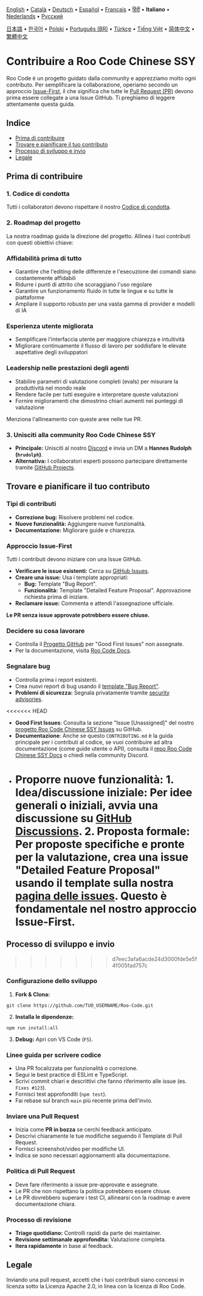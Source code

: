 [English](../../CONTRIBUTING.md) • [Català](../ca/CONTRIBUTING.md) • [Deutsch](../de/CONTRIBUTING.md) • [Español](../es/CONTRIBUTING.md) • [Français](../fr/CONTRIBUTING.md) • [हिंदी](../hi/CONTRIBUTING.md) • <b>Italiano</b> • [Nederlands](../nl/CONTRIBUTING.md) • [Русский](../ru/CONTRIBUTING.md)

[日本語](../ja/CONTRIBUTING.md) • [한국어](../ko/CONTRIBUTING.md) • [Polski](../pl/CONTRIBUTING.md) • [Português (BR)](../pt-BR/CONTRIBUTING.md) • [Türkçe](../tr/CONTRIBUTING.md) • [Tiếng Việt](../vi/CONTRIBUTING.md) • [简体中文](../zh-CN/CONTRIBUTING.md) • [繁體中文](../zh-TW/CONTRIBUTING.md)

# Contribuire a Roo Code Chinese SSY

Roo Code è un progetto guidato dalla community e apprezziamo molto ogni contributo. Per semplificare la collaborazione, operiamo secondo un approccio [Issue-First](#approccio-issue-first), il che significa che tutte le [Pull Request (PR)](#inviare-una-pull-request) devono prima essere collegate a una Issue GitHub. Ti preghiamo di leggere attentamente questa guida.

## Indice

- [Prima di contribuire](#prima-di-contribuire)
- [Trovare e pianificare il tuo contributo](#trovare-e-pianificare-il-tuo-contributo)
- [Processo di sviluppo e invio](#processo-di-sviluppo-e-invio)
- [Legale](#legale)

## Prima di contribuire

### 1. Codice di condotta

Tutti i collaboratori devono rispettare il nostro [Codice di condotta](./CODE_OF_CONDUCT.md).

### 2. Roadmap del progetto

La nostra roadmap guida la direzione del progetto. Allinea i tuoi contributi con questi obiettivi chiave:

### Affidabilità prima di tutto

- Garantire che l'editing delle differenze e l'esecuzione dei comandi siano costantemente affidabili
- Ridurre i punti di attrito che scoraggiano l'uso regolare
- Garantire un funzionamento fluido in tutte le lingue e su tutte le piattaforme
- Ampliare il supporto robusto per una vasta gamma di provider e modelli di IA

### Esperienza utente migliorata

- Semplificare l'interfaccia utente per maggiore chiarezza e intuitività
- Migliorare continuamente il flusso di lavoro per soddisfare le elevate aspettative degli sviluppatori

### Leadership nelle prestazioni degli agenti

- Stabilire parametri di valutazione completi (evals) per misurare la produttività nel mondo reale
- Rendere facile per tutti eseguire e interpretare queste valutazioni
- Fornire miglioramenti che dimostrino chiari aumenti nei punteggi di valutazione

Menziona l'allineamento con queste aree nelle tue PR.

### 3. Unisciti alla community Roo Code Chinese SSY

- **Principale:** Unisciti al nostro [Discord](https://discord.gg/roocode) e invia un DM a **Hannes Rudolph (`hrudolph`)**.
- **Alternativa:** I collaboratori esperti possono partecipare direttamente tramite [GitHub Projects](https://github.com/orgs/RooCodeInc/projects/1).

## Trovare e pianificare il tuo contributo

### Tipi di contributi

- **Correzione bug:** Risolvere problemi nel codice.
- **Nuove funzionalità:** Aggiungere nuove funzionalità.
- **Documentazione:** Migliorare guide e chiarezza.

### Approccio Issue-First

Tutti i contributi devono iniziare con una Issue GitHub.

- **Verificare le issue esistenti:** Cerca su [GitHub Issues](https://github.com/RooCodeInc/Roo-Code/issues).
- **Creare una issue:** Usa i template appropriati:
    - **Bug:** Template "Bug Report".
    - **Funzionalità:** Template "Detailed Feature Proposal". Approvazione richiesta prima di iniziare.
- **Reclamare issue:** Commenta e attendi l'assegnazione ufficiale.

**Le PR senza issue approvate potrebbero essere chiuse.**

### Decidere su cosa lavorare

- Controlla il [Progetto GitHub](https://github.com/orgs/RooCodeInc/projects/1) per "Good First Issues" non assegnate.
- Per la documentazione, visita [Roo Code Docs](https://github.com/RooCodeInc/Roo-Code-Docs).

### Segnalare bug

- Controlla prima i report esistenti.
- Crea nuovi report di bug usando il [template "Bug Report"](https://github.com/RooCodeInc/Roo-Code/issues/new/choose).
- **Problemi di sicurezza:** Segnala privatamente tramite [security advisories](https://github.com/RooCodeInc/Roo-Code/security/advisories/new).

<<<<<<< HEAD

- **Good First Issues**: Consulta la sezione "Issue [Unassigned]" del nostro [progetto Roo Code Chinese SSY Issues](https://github.com/orgs/RooVetGit/projects/1) su GitHub.
- **Documentazione**: Anche se questo `CONTRIBUTING.md` è la guida principale per i contributi al codice, se vuoi contribuire ad altra documentazione (come guide utente o API), consulta il [repo Roo Code Chinese SSY Docs](https://github.com/RooVetGit/Roo-Code-Docs) o chiedi nella community Discord.
- # **Proporre nuove funzionalità**: 1. **Idea/discussione iniziale**: Per idee generali o iniziali, avvia una discussione su [GitHub Discussions](https://github.com/RooVetGit/Roo-Code/discussions/categories/feature-requests). 2. **Proposta formale**: Per proposte specifiche e pronte per la valutazione, crea una issue "Detailed Feature Proposal" usando il template sulla nostra [pagina delle issues](https://github.com/RooVetGit/Roo-Code/issues/new/choose). Questo è fondamentale nel nostro **approccio Issue-First**.

## Processo di sviluppo e invio

> > > > > > > d7eec3afa6acde24d3000fde5e5f4f005fad757c

### Configurazione dello sviluppo

1. **Fork & Clona:**

```
git clone https://github.com/TUO_USERNAME/Roo-Code.git
```

2. **Installa le dipendenze:**

```
npm run install:all
```

3. **Debug:** Apri con VS Code (`F5`).

### Linee guida per scrivere codice

- Una PR focalizzata per funzionalità o correzione.
- Segui le best practice di ESLint e TypeScript.
- Scrivi commit chiari e descrittivi che fanno riferimento alle issue (es. `Fixes #123`).
- Fornisci test approfonditi (`npm test`).
- Fai rebase sul branch `main` più recente prima dell'invio.

### Inviare una Pull Request

- Inizia come **PR in bozza** se cerchi feedback anticipato.
- Descrivi chiaramente le tue modifiche seguendo il Template di Pull Request.
- Fornisci screenshot/video per modifiche UI.
- Indica se sono necessari aggiornamenti alla documentazione.

### Politica di Pull Request

- Deve fare riferimento a issue pre-approvate e assegnate.
- Le PR che non rispettano la politica potrebbero essere chiuse.
- Le PR dovrebbero superare i test CI, allinearsi con la roadmap e avere documentazione chiara.

### Processo di revisione

- **Triage quotidiano:** Controlli rapidi da parte dei maintainer.
- **Revisione settimanale approfondita:** Valutazione completa.
- **Itera rapidamente** in base al feedback.

## Legale

Inviando una pull request, accetti che i tuoi contributi siano concessi in licenza sotto la Licenza Apache 2.0, in linea con la licenza di Roo Code.

